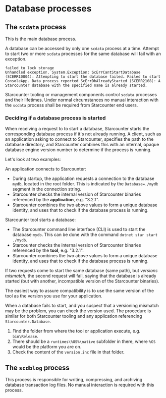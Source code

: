 # Database processes

## The `scdata` process

This is the main database process.

A database can be accessed by only one `scdata` process at a time. Attempt to start two or more `scdata` processes for the same database will fail with an exception.

```
failed to lock storage
Unhandled exception. System.Exception: ScErrCantStartDatabase (SCERR10004): Attempting to start the database failed. Failed to start ConsoleApp. Data process reported ScErrDbAlreadyStarted (SCERR2108): A Starcounter database with the specified name is already started.
```

Starcounter tooling or management components control `scdata` processes and their lifetimes. Under normal circumstances no manual interaction with the `scdata` process shall be required from Starcounter end users.

### Deciding if a database process is started

When receiving a request to to start a database, Starcounter starts the corresponding database process if it's not already running. A client, such as an application asking to connect to Starcounter, specifies the path to the database directory, and Starcounter combines this with an internal, opaque database engine version number to determine if the process is running.

Let's look at two examples:

An application connects to Starcounter:

- During startup, the application requests a connection to the database `mydb`, located in the root folder. This is indicated by the `Database=./mydb` segment in the connection string.
- Starcounter checks the internal version of Starcounter binaries referenced by the **application**, e.g. "3.2.1".
- Starcounter combines the two above values to form a unique database identity, and uses that to check if the database process is running.

Starcounter tool starts a database:

- The Starcounter command line interface (CLI) is used to start the database `mydb`. This can be done with the command `dotnet star start ./mydb`.
- Starcounter checks the internal version of Starcounter binaries referenced by the **tool**, e.g. "3.2.1".
- Starcounter combines the two above values to form a unique database identity, and uses that to check if the database process is running.

If two requests come to start the same database (same path), but _versions mismatch_, the second request will fail, saying that the database is already started (but with another, incompatible version of the Starcounter binaries).

The easiest way to assure compatibility is to use the same version of the tool as the version you use for your application.

When a database fails to start, and you suspect that a versioning mismatch may be the problem, you can check the version used. The procedure is similar for both Starcounter tooling and any application referencing `Starcounter.Database`.

1. Find the folder from where the tool or application execute, e.g. `bin\Release`.
2. There should be a `runtimes\%OS%\native` subfolder in there, where `%OS` would be the platform you are on.
3. Check the content of the `version.inc` file in that folder.

## The `scdblog` process

This process is responsible for writing, compressing, and archiving database transaction log files. No manual interaction is required with this process.
